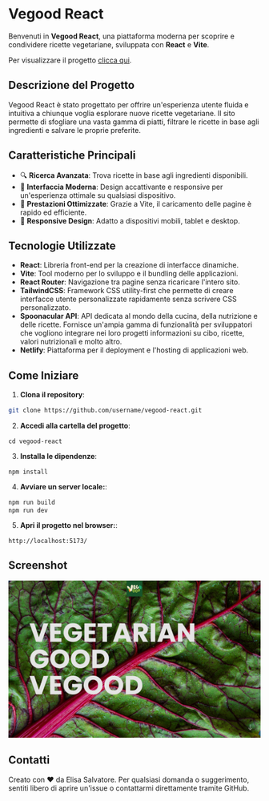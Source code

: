 # Vegood React

Benvenuti in **Vegood React**, una piattaforma moderna per scoprire e condividere ricette vegetariane, sviluppata con **React** e **Vite**.

Per visualizzare il progetto [clicca qui](https://vegood-react.netlify.app/).

## Descrizione del Progetto

Vegood React è stato progettato per offrire un'esperienza utente fluida e intuitiva a chiunque voglia esplorare nuove ricette vegetariane. Il sito permette di sfogliare una vasta gamma di piatti, filtrare le ricette in base agli ingredienti e salvare le proprie preferite.

## Caratteristiche Principali

- 🔍 **Ricerca Avanzata**: Trova ricette in base agli ingredienti disponibili.
- 🎨 **Interfaccia Moderna**: Design accattivante e responsive per un'esperienza ottimale su qualsiasi dispositivo.
- 🚀 **Prestazioni Ottimizzate**: Grazie a Vite, il caricamento delle pagine è rapido ed efficiente.
- 📱 **Responsive Design**: Adatto a dispositivi mobili, tablet e desktop.

## Tecnologie Utilizzate

- **React**: Libreria front-end per la creazione di interfacce dinamiche.
- **Vite**: Tool moderno per lo sviluppo e il bundling delle applicazioni.
- **React Router**: Navigazione tra pagine senza ricaricare l'intero sito.
- **TailwindCSS**: Framework CSS utility-first che permette di creare interfacce utente personalizzate rapidamente senza scrivere CSS personalizzato.
- **Spoonacular API**: API dedicata al mondo della cucina, della nutrizione e delle ricette. Fornisce un'ampia gamma di funzionalità per sviluppatori che vogliono integrare nei loro progetti informazioni su cibo, ricette, valori nutrizionali e molto altro.
- **Netlify**: Piattaforma per il deployment e l'hosting di applicazioni web.

## Come Iniziare

1. **Clona il repository**:

```bash
git clone https://github.com/username/vegood-react.git
```

2. **Accedi alla cartella del progetto**:

```
cd vegood-react
```

3. **Installa le dipendenze**:

```
npm install
```

4. **Avviare un server locale:**:

```
npm run build
npm run dev
```

5. **Apri il progetto nel browser:**:

```
http://localhost:5173/
```

## Screenshot

<img class="w-100" src="./src/assets/images/vegood-preview.png" alt="Vegood"/>

## Contatti

Creato con ❤️ da Elisa Salvatore. Per qualsiasi domanda o suggerimento, sentiti libero di aprire un'issue o contattarmi direttamente tramite GitHub.
